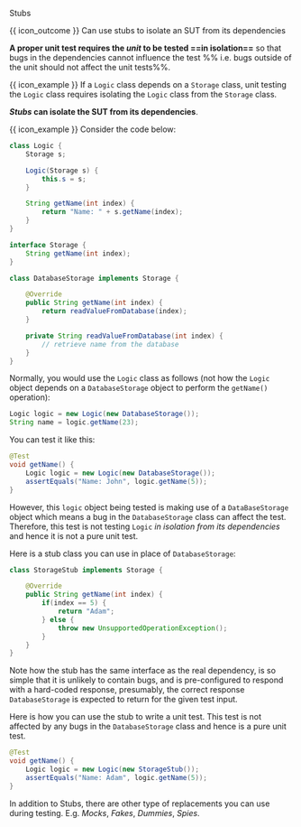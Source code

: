 <span id="title">Stubs</span>

<span id="prereqs"><panel src="../what/unit-inElsewhere-asFlat.md" boilerplate header="%%{{ icon_prereq }} Quality Assurance → Testing → Unit Testing → What →%%" /></span>

<span id="outcomes">{{ icon_outcome }} Can use stubs to isolate an SUT from its dependencies</span>

<div id="body">

**A proper unit test requires the _unit_ to be tested ==in isolation==** so that bugs in the <tooltip content="code the unit depends on">dependencies</tooltip> cannot influence the test %%&nbsp;i.e. bugs outside of the unit should not affect the unit tests%%.

<tip-box> 

{{ icon_example }} If a `Logic` class depends on a `Storage` class, unit testing the `Logic` class requires isolating the `Logic` class from the `Storage` class.

</tip-box>

**_Stubs_ can isolate the <popover content="Software Under Test (in this case, the _unit_ being tested)">SUT</popover> from its dependencies**. 

<tip-box type="definition"> 

<include src="../../../../common/definitions.md#def-stub" />

</tip-box>


<tip-box> 

{{ icon_example }} Consider the code below:
```java
class Logic {
    Storage s;

    Logic(Storage s) {
        this.s = s;
    }

    String getName(int index) {
        return "Name: " + s.getName(index);
    }
}

interface Storage {
    String getName(int index);
}

class DatabaseStorage implements Storage {

    @Override
    public String getName(int index) {
        return readValueFromDatabase(index);
    }

    private String readValueFromDatabase(int index) {
        // retrieve name from the database
    }
}
```
Normally, you would use the `Logic` class as follows (not how the `Logic` object depends on a `DatabaseStorage` object to perform the `getName()` operation):
```java
Logic logic = new Logic(new DatabaseStorage());
String name = logic.getName(23);
```

You can test it like this:
```java
@Test
void getName() {
    Logic logic = new Logic(new DatabaseStorage());
    assertEquals("Name: John", logic.getName(5));
}
```

However, this `logic` object being tested is making use of a `DataBaseStorage` object which means a bug in the `DatabaseStorage` class can affect the test. Therefore, this test is not testing `Logic` _in isolation from its dependencies_ and hence it is not a pure unit test.

Here is a stub class you can use in place of `DatabaseStorage`:
```java
class StorageStub implements Storage {

    @Override
    public String getName(int index) {
        if(index == 5) {
            return "Adam";
        } else {
            throw new UnsupportedOperationException();
        }
    }
}
```
Note how the stub has the same interface as the real dependency, is so simple that it is unlikely to contain bugs, and is pre-configured to respond with a hard-coded response, presumably, the correct response `DatabaseStorage` is expected to return for the given test input.

Here is how you can use the stub to write a unit test. This test is not affected by any bugs in the `DatabaseStorage` class and hence is a pure unit test.
```java
@Test
void getName() {
    Logic logic = new Logic(new StorageStub());
    assertEquals("Name: Adam", logic.getName(5));
}
```

</tip-box>

In addition to Stubs, there are other type of replacements you can use during testing. E.g. _Mocks_, _Fakes_, _Dummies_, _Spies_.

</div>

<div id="extras">
  <include src="resources.md" />
  <include src="exercises.md" />
</div>